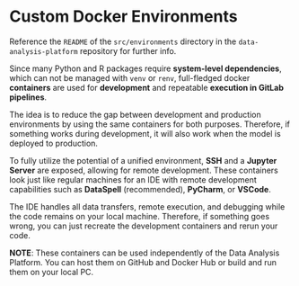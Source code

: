 
# Custom Docker Environments

Reference the `README` of the `src/environments` directory in the `data-analysis-platform` repository for further info.

Since many Python and R packages require **system-level dependencies**, which can not be managed with `venv` or `renv`, full-fledged docker **containers** are used for **development** and repeatable **execution in GitLab pipelines**.

The idea is to reduce the gap between development and production environments by using the same containers for both purposes. Therefore, if something works during development, it will also work when the model is deployed to production.

To fully utilize the potential of a unified environment, **SSH** and a **Jupyter Server** are exposed, allowing for remote development. These containers look just like regular machines for an IDE with remote development capabilities such as **DataSpell** (recommended), **PyCharm**, or **VSCode**. 

The IDE handles all data transfers, remote execution, and debugging while the code remains on your local machine. Therefore, if something goes wrong, you can just recreate the development containers and rerun your code. 

**NOTE**: These containers can be used independently of the Data Analysis Platform. You can host them on GitHub and Docker Hub or build and run them on your local PC.



